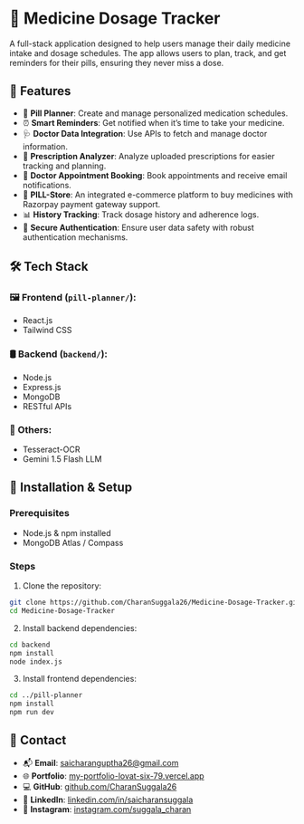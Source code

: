 # 💊 Medicine Dosage Tracker

A full-stack application designed to help users manage their daily medicine intake and dosage schedules. The app allows users to plan, track, and get reminders for their pills, ensuring they never miss a dose.

## 🚀 Features

- 📅 **Pill Planner**: Create and manage personalized medication schedules.  
- ⏰ **Smart Reminders**: Get notified when it’s time to take your medicine.  
- 🩺 **Doctor Data Integration**: Use APIs to fetch and manage doctor information.  
- 📝 **Prescription Analyzer**: Analyze uploaded prescriptions for easier tracking and planning.  
- 📅 **Doctor Appointment Booking**: Book appointments and receive email notifications.  
- 💊 **PILL-Store**: An integrated e-commerce platform to buy medicines with Razorpay payment gateway support.  
- 📊 **History Tracking**: Track dosage history and adherence logs.  
- 🔐 **Secure Authentication**: Ensure user data safety with robust authentication mechanisms.


## 🛠️ Tech Stack

### 🖼️ Frontend (`pill-planner/`):
- React.js
- Tailwind CSS

### 🛢️ Backend (`backend/`):
- Node.js
- Express.js
- MongoDB
- RESTful APIs

### 🧠 Others:
- Tesseract-OCR
- Gemini 1.5 Flash LLM




## 🔧 Installation & Setup

### Prerequisites

- Node.js & npm installed
- MongoDB Atlas / Compass

### Steps

1. Clone the repository:

```bash
git clone https://github.com/CharanSuggala26/Medicine-Dosage-Tracker.git
cd Medicine-Dosage-Tracker
```
2. Install backend dependencies:
```bash
cd backend
npm install
node index.js

```
3. Install frontend dependencies:
```bash
cd ../pill-planner
npm install
npm run dev
```

## 📧 Contact

- 📬 **Email**: [saicharanguptha26@gmail.com](mailto:saicharanguptha26@gmail.com)  
- 🌐 **Portfolio**: [my-portfolio-lovat-six-79.vercel.app](https://my-portfolio-lovat-six-79.vercel.app/)  
- 💻 **GitHub**: [github.com/CharanSuggala26](https://github.com/CharanSuggala26)  
- 🔗 **LinkedIn**: [linkedin.com/in/saicharansuggala](https://www.linkedin.com/in/saicharansuggala/)  
- 📸 **Instagram**: [instagram.com/suggala_charan](https://www.instagram.com/suggala_charan)








